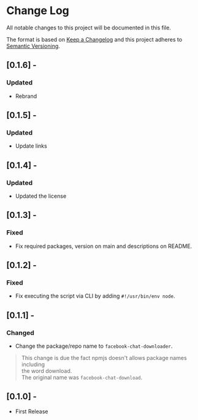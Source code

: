 # Change Log

All notable changes to this project will be documented in this file.

The format is based on [Keep a Changelog](http://keepachangelog.com/en/1.0.0/)
and this project adheres to [Semantic Versioning](http://semver.org/spec/v2.0.0.html).

## [0.1.6] -
### Updated
- Rebrand

## [0.1.5] -
### Updated
- Update links

## [0.1.4] -
### Updated
- Updated the license

## [0.1.3] -
### Fixed
- Fix required packages, version on main and descriptions on README.

## [0.1.2] -
### Fixed
- Fix executing the script via CLI by adding `#!/usr/bin/env node`.

## [0.1.1] -
### Changed
- Change the package/repo name to `facebook-chat-downloader`.

> This change is due the fact npmjs doesn't allows package names including  
> the word download.  
> The original name was `facebook-chat-download`.

## [0.1.0] -
- First Release
